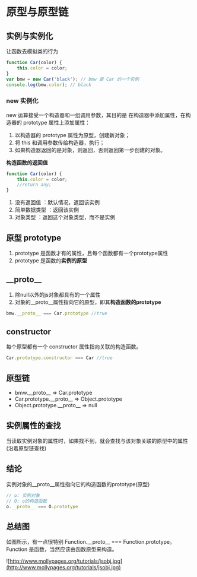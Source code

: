 # 原型与原型链

## 实例与实例化
让函数去模拟类的行为
```js
function Car(color) {
    this.color = color;
}
var bmw = new Car('black'); // bmw 是 Car 的一个实例
console.log(bmw.color); // black
```
### new 实例化
new 运算接受一个构造器和一组调用参数，其目的是 在构造器中添加属性，在构造器的 prototype 属性上添加属性：
1. 以构造器的 prototype 属性为原型，创建新对象；
2. 将 this 和调用参数传给构造器，执行；
3. 如果构造器返回的是对象，则返回，否则返回第一步创建的对象。


**构造函数的返回值**
```js
function Car(color) {
    this.color = color;
    //return any;
}
```
1. 没有返回值 ：默认情况，返回该实例
2. 简单数据类型 ：返回该实例
3. 对象类型 ：返回这个对象类型，而不是实例


## 原型 prototype
1. prototype 是函数才有的属性，且每个函数都有一个prototype属性
2. prototype 是函数的**实例的原型**

##  \_\_proto\_\_
1. 除null以外的js对象都具有的一个属性
2. 对象的__proto__属性指向它的原型，即其**构造函数的prototype**


```js
bmw.__proto__ === Car.prototype //true
```

## constructor
每个原型都有一个 constructor 属性指向关联的构造函数。
```js
Car.prototype.constructor === Car //true
```

## 原型链 
- bmw.\_\_proto__ => Car.prototype  
- Car.prototype.\_\_proto__ => Object.prototype
- Object.prototype.\_\_proto__ => null

## 实例属性的查找
当读取实例对象的属性时，如果找不到，就会查找与该对象关联的原型中的属性(沿着原型链查找)

## 结论
实例对象的__proto__属性指向它的构造函数的prototype(原型)
```js
// o: 实例对象
// O: o的构造函数
o.__proto__ === O.prototype
```


## 总结图
如图所示，有一点很特别 Function.\_\_proto\_\_ === Function.prototype。Function 是函数，当然应该由函数原型来构造。

![http://www.mollypages.org/tutorials/jsobj.jpg](http://www.mollypages.org/tutorials/jsobj.jpg)


